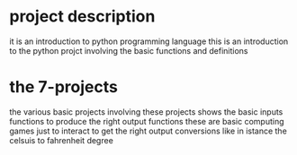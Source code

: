 # project  description
it is an introduction to python programming language
this is an introduction to the python projct involving the  basic functions and definitions 
# the 7-projects 
the various basic projects involving these projects shows the basic inputs functions to produce the right output functions
these are basic computing games just to interact to get the right output conversions like in istance the celsuis to fahrenheit degree